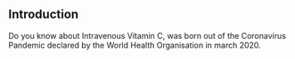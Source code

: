 ## Introduction
Do you know about Intravenous Vitamin C, was born out of the
Coronavirus Pandemic declared by the World Health Organisation
in march 2020.
